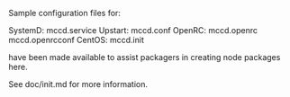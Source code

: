 Sample configuration files for:

SystemD: mccd.service
Upstart: mccd.conf
OpenRC:  mccd.openrc
         mccd.openrcconf
CentOS:  mccd.init

have been made available to assist packagers in creating node packages here.

See doc/init.md for more information.
